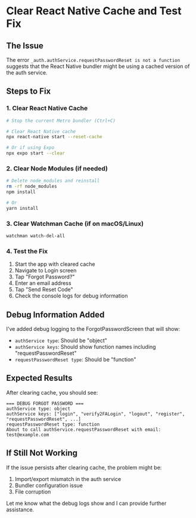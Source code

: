 # Clear React Native Cache and Test Fix

## The Issue
The error `_auth.authService.requestPasswordReset is not a function` suggests that the React Native bundler might be using a cached version of the auth service.

## Steps to Fix

### 1. Clear React Native Cache
```bash
# Stop the current Metro bundler (Ctrl+C)

# Clear React Native cache
npx react-native start --reset-cache

# Or if using Expo
npx expo start --clear
```

### 2. Clear Node Modules (if needed)
```bash
# Delete node_modules and reinstall
rm -rf node_modules
npm install

# Or
yarn install
```

### 3. Clear Watchman Cache (if on macOS/Linux)
```bash
watchman watch-del-all
```

### 4. Test the Fix
1. Start the app with cleared cache
2. Navigate to Login screen
3. Tap "Forgot Password?"
4. Enter an email address
5. Tap "Send Reset Code"
6. Check the console logs for debug information

## Debug Information Added
I've added debug logging to the ForgotPasswordScreen that will show:
- `authService type`: Should be "object"
- `authService keys`: Should show function names including "requestPasswordReset"
- `requestPasswordReset type`: Should be "function"

## Expected Results
After clearing cache, you should see:
```
=== DEBUG FORGOT PASSWORD ===
authService type: object
authService keys: ["login", "verify2FALogin", "logout", "register", "requestPasswordReset", ...]
requestPasswordReset type: function
About to call authService.requestPasswordReset with email: test@example.com
```

## If Still Not Working
If the issue persists after clearing cache, the problem might be:
1. Import/export mismatch in the auth service
2. Bundler configuration issue
3. File corruption

Let me know what the debug logs show and I can provide further assistance. 